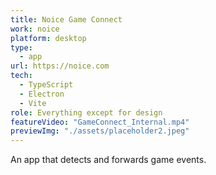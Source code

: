 ```yaml
---
title: Noice Game Connect
work: noice
platform: desktop
type:
  - app
url: https://noice.com
tech:
  - TypeScript
  - Electron
  - Vite
role: Everything except for design
featureVideo: "GameConnect_Internal.mp4"
previewImg: "./assets/placeholder2.jpeg"
---
```


An app that detects and forwards game events.
